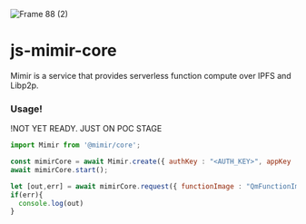 ![Frame 88 (2)](https://user-images.githubusercontent.com/19904237/167314855-d0a38f68-3697-4db4-b772-ecc0543ea216.png)
# js-mimir-core
Mimir is a service that provides serverless function compute over IPFS and Libp2p.
 

### Usage!
!NOT YET READY. JUST ON POC STAGE
```js
import Mimir from '@mimir/core';

const mimirCore = await Mimir.create({ authKey : "<AUTH_KEY>", appKey : "<APP-KEY>"});
await mimirCore.start();

let [out,err] = await mimirCore.request({ functionImage : "QmFunctionImage", body : { name : "" });
if(err){
  console.log(out)
}
```
